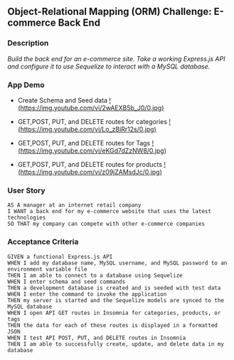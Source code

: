 ## Object-Relational Mapping (ORM) Challenge: E-commerce Back End

### Description

*Build the back end for an e-commerce site. Take a working Express.js API and configure it to use Sequelize to interact with a MySQL database.*


### App Demo

- Create Schema and Seed data
[!(https://img.youtube.com/vi/2wAEXB5b_J0/0.jpg)](https://youtu.be/2wAEXB5b_J0)


- GET,POST, PUT, and DELETE routes for categories
[!(https://img.youtube.com/vi/Lo_zBiRr12s/0.jpg)](https://youtu.be/Lo_zBiRr12s)


- GET,POST, PUT, and DELETE routes for Tags
[!(https://img.youtube.com/vi/eKGd7dZzNW8/0.jpg)](https://youtu.be/eKGd7dZzNW8)


- GET,POST, PUT, and DELETE routes for products
[!(https://img.youtube.com/vi/z09jZAMsdJc/0.jpg)](https://youtu.be/z09jZAMsdJc)



### User Story

```text
AS A manager at an internet retail company
I WANT a back end for my e-commerce website that uses the latest technologies
SO THAT my company can compete with other e-commerce companies
```

### Acceptance Criteria

```text
GIVEN a functional Express.js API
WHEN I add my database name, MySQL username, and MySQL password to an environment variable file
THEN I am able to connect to a database using Sequelize
WHEN I enter schema and seed commands
THEN a development database is created and is seeded with test data
WHEN I enter the command to invoke the application
THEN my server is started and the Sequelize models are synced to the MySQL database
WHEN I open API GET routes in Insomnia for categories, products, or tags
THEN the data for each of these routes is displayed in a formatted JSON
WHEN I test API POST, PUT, and DELETE routes in Insomnia
THEN I am able to successfully create, update, and delete data in my database
```